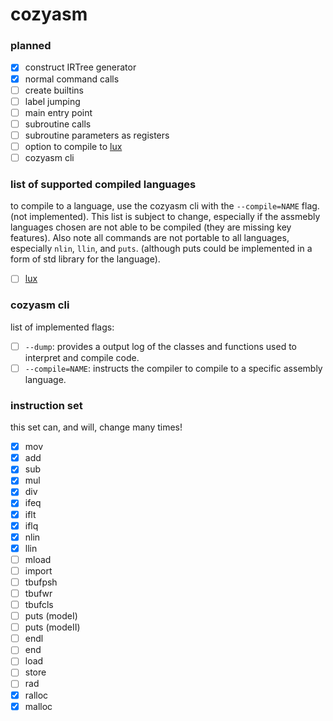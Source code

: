 # cozyasm

### planned
- [x] construct IRTree generator
- [x] normal command calls
- [ ] create builtins
- [ ] label jumping
- [ ] main entry point
- [ ] subroutine calls
- [ ] subroutine parameters as registers
- [ ] option to compile to [lux](https://github.com/obscuredc/lux)
- [ ] cozyasm cli
### list of supported compiled languages
to compile to a language, use the cozyasm cli with the `--compile=NAME` flag. (not implemented). This list is subject to change, especially if the assmebly languages chosen are not able to be compiled (they are missing key features). Also note all commands are not portable to all languages, especially `nlin`, `llin`, and `puts`. (although puts could be implemented in a form of std library for the language).

- [ ] [lux](https://github.com/obscuredc/lux)
### cozyasm cli
list of implemented flags:

- [ ] `--dump`: provides a output log of the classes and functions used to interpret and compile code.
- [ ] `--compile=NAME`: instructs the compiler to compile to a specific assembly language.

### instruction set
this set can, and will, change many times! 

- [x] mov
- [x] add
- [x] sub
- [x] mul
- [x] div
- [x] ifeq
- [x] iflt
- [x] iflq
- [x] nlin
- [x] llin
- [ ] mload
- [ ] import
- [ ] tbufpsh
- [ ] tbufwr
- [ ] tbufcls
- [ ] puts (modeI)
- [ ] puts (modeII)
- [ ] endl
- [ ] end
- [ ] load
- [ ] store
- [ ] rad
- [x] ralloc
- [x] malloc